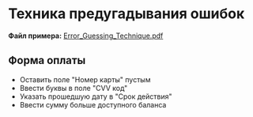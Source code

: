 # Техника предугадывания ошибок

**Файл примера:** [Error_Guessing_Technique.pdf](../screenshots/7.%20Error_Guessing_Technique.pdf)

## Форма оплаты
- Оставить поле "Номер карты" пустым
- Ввести буквы в поле "CVV код"
- Указать прошедшую дату в "Срок действия"
- Ввести сумму больше доступного баланса